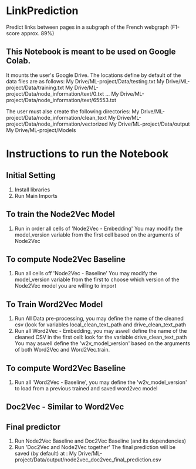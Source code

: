 # LinkPrediction

Predict links between pages in a subgraph of the French webgraph (F1-score approx. 89%)

## This Notebook is meant to be used on Google Colab.
It mounts the user's Google Drive.
The locations define by default of the data files are as follows:
My Drive/ML-project/Data/testing.txt
My Drive/ML-project/Data/training.txt
My Drive/ML-project/Data/node_information/text/0.txt
...
My Drive/ML-project/Data/node_information/text/65553.txt

The user must alse create the following directories:
My Drive/ML-project/Data/node_information/clean_text
My Drive/ML-project/Data/node_information/vectorized
My Drive/ML-project/Data/output
My Drive/ML-project/Models

# Instructions to run the Notebook
## Initial Setting
1) Install libraries
2) Run Main Imports
## To train the Node2Vec Model
1) Run in order all cells of 'Node2Vec - Embedding'
You may modify the model_version variable from the first cell based on the arguments of Node2Vec
## To compute Node2Vec Baseline
1) Run all cells off 'Node2Vec - Baseline' 
You may modify the model_version variable from the first to choose which version of the Node2Vec model you are willing to import

## To Train Word2Vec Model
1) Run All Data pre-processing, you may define the name of the cleaned csv (look for variables local_clean_text_path and drive_clean_text_path
2) Run all Word2Vec - Embedding, you may aswell define the name of the cleaned CSV in the first cell: look for the variable drive_clean_text_path
You may aswell define the 'w2v_model_version' based on the arguments of both Word2Vec and Word2Vec.train.

## To compute Word2Vec Baseline
1) Run all 'Word2Vec - Baseline', you may define the 'w2v_model_version'  to load from a previous trained and saved word2vec model

## Doc2Vec - Similar to Word2Vec

## Final predictor
1) Run Node2Vec Baseline and Doc2Vec Baseline (and its dependencies)
2) Run 'Doc2Vec and Node2Vec together'
The final prediction will be saved (by default) at :
My Drive/ML-project/Data/output/node2vec_doc2vec_final_prediction.csv
